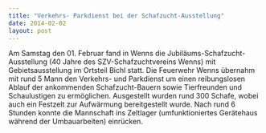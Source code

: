 ```yaml
---
title: "Verkehrs- Parkdienst bei der Schafzucht-Ausstellung"
date: 2014-02-02
layout: post
---
```


Am Samstag den 01. Februar fand in Wenns die Jubiläums-Schafzucht-Ausstellung (40 Jahre des SZV-Schafzuchtvereins Wenns) mit Gebietsausstellung im Ortsteil Bichl statt. Die Feuerwehr Wenns übernahm mit rund 5 Mann den Verkehrs- und Parkdienst um einen reibungslosen Ablauf der ankommenden Schafzucht-Bauern sowie Tierfreunden und Schaulustigen zu ermöglichen. Ausgestellt wurden rund 300 Schafe, wobei auch ein Festzelt zur Aufwärmung bereitgestellt wurde. Nach rund 6 Stunden konnte die Mannschaft ins Zeltlager (umfunktioniertes Gerätehaus während der Umbauarbeiten) einrücken.